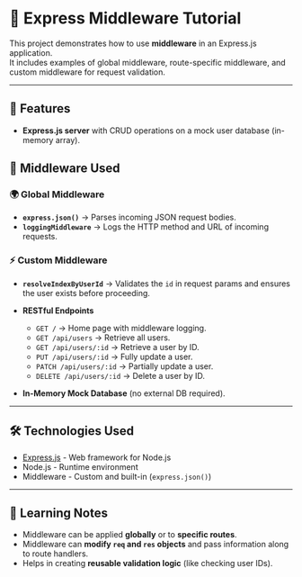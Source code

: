 # 🚀 Express Middleware Tutorial

This project demonstrates how to use **middleware** in an Express.js application.  
It includes examples of global middleware, route-specific middleware, and custom middleware for request validation.

---

## 📌 Features

- **Express.js server** with CRUD operations on a mock user database (in-memory array).

## 🧩 Middleware Used

### 🌍 Global Middleware

- **`express.json()`** → Parses incoming JSON request bodies.
- **`loggingMiddleware`** → Logs the HTTP method and URL of incoming requests.

### ⚡ Custom Middleware

- **`resolveIndexByUserId`** → Validates the `id` in request params and ensures the user exists before proceeding.

- **RESTful Endpoints**
  - `GET /` → Home page with middleware logging.
  - `GET /api/users` → Retrieve all users.
  - `GET /api/users/:id` → Retrieve a user by ID.
  - `PUT /api/users/:id` → Fully update a user.
  - `PATCH /api/users/:id` → Partially update a user.
  - `DELETE /api/users/:id` → Delete a user by ID.
- **In-Memory Mock Database** (no external DB required).

---

## 🛠️ Technologies Used

- [Express.js](https://expressjs.com/) - Web framework for Node.js
- Node.js - Runtime environment
- Middleware - Custom and built-in (`express.json()`)

---


## 📖 Learning Notes

- Middleware can be applied **globally** or to **specific routes**.  
- Middleware can **modify `req` and `res` objects** and pass information along to route handlers.  
- Helps in creating **reusable validation logic** (like checking user IDs).  
